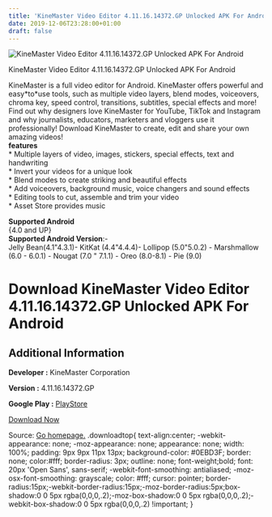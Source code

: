 ```yaml
---
title: 'KineMaster Video Editor 4.11.16.14372.GP Unlocked APK For Android'
date: 2019-12-06T23:28:00+01:00
draft: false
---
```


![KineMaster Video Editor 4.11.16.14372.GP Unlocked APK For Android](https://i2.wp.com/apkhome.net/wp-content/uploads/2019/11/KineMaster-Video-Editor-4.11.16.14372.GP-Unlocked.png "KineMaster Video Editor 4.11.16.14372.GP Unlocked APK For Android")

  

KineMaster Video Editor 4.11.16.14372.GP Unlocked APK For Android

KineMaster is a full video editor for Android. KineMaster offers powerful and easy\*to\*use tools, such as multiple video layers, blend modes, voiceovers, chroma key, speed control, transitions, subtitles, special effects and more! Find out why designers love KineMaster for YouTube, TikTok and Instagram and why journalists, educators, marketers and vloggers use it professionally! Download KineMaster to create, edit and share your own amazing videos!  
**features**  
\* Multiple layers of video, images, stickers, special effects, text and handwriting  
\* Invert your videos for a unique look  
\* Blend modes to create striking and beautiful effects  
\* Add voiceovers, background music, voice changers and sound effects  
\* Editing tools to cut, assemble and trim your video  
\* Asset Store provides music

**Supported Android**  
{4.0 and UP}  
**Supported Android Version**:-  
Jelly Bean(4.1"4.3.1)- KitKat (4.4"4.4.4)- Lollipop (5.0"5.0.2) - Marshmallow (6.0 - 6.0.1) - Nougat (7.0 " 7.1.1) - Oreo (8.0-8.1) - Pie (9.0)

Download KineMaster Video Editor 4.11.16.14372.GP Unlocked APK For Android
==========================================================================

Additional Information
----------------------

**Developer :** KineMaster Corporation

**Version :** 4.11.16.14372.GP

**Google Play :** [PlayStore](https://play.google.com/store/apps/details?id=com.nexstreaming.app.kinemasterfree)

  

[Download Now](https://store4app.co/post/kinemaster-video-editor-4-11-16-14372-gp-unlocked-apk-for-android_1575119943)

  
Source: [Go homepage.](https://store4app.co/post/kinemaster-video-editor-4-11-16-14372-gp-unlocked-apk-for-android_1575119943) .downloadtop{ text-align:center; -webkit-appearance: none; -moz-appearance: none; appearance: none; width: 100%; padding: 9px 9px 11px 13px; background-color: #0EBD3F; border: none; color:#fff; border-radius: 3px; outline: none; font-weight;bold; font: 20px 'Open Sans', sans-serif; -webkit-font-smoothing: antialiased; -moz-osx-font-smoothing: grayscale; color: #fff; cursor: pointer; border-radius:15px;-webkit-border-radius:15px;-moz-border-radius:5px;box-shadow:0 0 5px rgba(0,0,0,.2);-moz-box-shadow:0 0 5px rgba(0,0,0,.2);-webkit-box-shadow:0 0 5px rgba(0,0,0,.2) !important; }